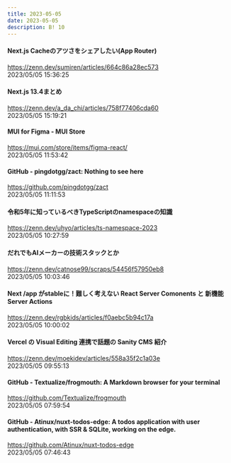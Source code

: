 ```yaml
---
title: 2023-05-05
date: 2023-05-05
description: B! 10
---
```


#### Next.js Cacheのアツさをシェアしたい(App Router)
https://zenn.dev/sumiren/articles/664c86a28ec573<br>
2023/05/05 15:36:25<br>


#### Next.js 13.4まとめ
https://zenn.dev/a_da_chi/articles/758f77406cda60<br>
2023/05/05 15:19:21<br>


#### MUI for Figma - MUI Store
https://mui.com/store/items/figma-react/<br>
2023/05/05 11:53:42<br>


#### GitHub - pingdotgg/zact: Nothing to see here
https://github.com/pingdotgg/zact<br>
2023/05/05 11:11:53<br>


#### 令和5年に知っているべきTypeScriptのnamespaceの知識
https://zenn.dev/uhyo/articles/ts-namespace-2023<br>
2023/05/05 10:27:59<br>


#### だれでもAIメーカーの技術スタックとか
https://zenn.dev/catnose99/scraps/54456f57950eb8<br>
2023/05/05 10:03:46<br>


#### Next /app がstableに！難しく考えない React Server Comonents と 新機能 Server Actions
https://zenn.dev/rgbkids/articles/f0aebc5b94c17a<br>
2023/05/05 10:00:02<br>


#### Vercel の Visual Editing 連携で話題の Sanity CMS 紹介
https://zenn.dev/moekidev/articles/558a35f2c1a03e<br>
2023/05/05 09:55:13<br>


#### GitHub - Textualize/frogmouth: A Markdown browser for your terminal
https://github.com/Textualize/frogmouth<br>
2023/05/05 07:59:54<br>


#### GitHub - Atinux/nuxt-todos-edge: A todos application with user authentication, with SSR & SQLite, working on the edge.
https://github.com/Atinux/nuxt-todos-edge<br>
2023/05/05 07:46:43<br>


